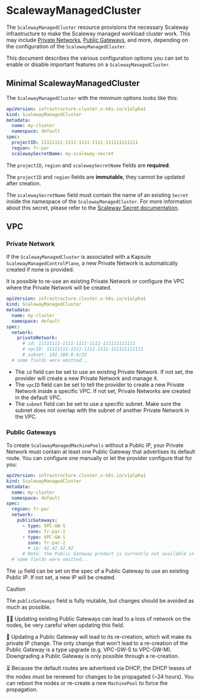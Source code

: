 # ScalewayManagedCluster

The `ScalewayManagedCluster` resource provisions the necessary Scaleway infrastructure
to make the Scaleway managed workload cluster work. This may include [Private Networks](https://www.scaleway.com/en/vpc/),
[Public Gateways](https://www.scaleway.com/en/public-gateway/), and more, depending on the configuration of the `ScalewayManagedCluster`.

This document describes the various configuration options you can set to enable or disable
important features on a `ScalewayManagedCluster`.

## Minimal ScalewayManagedCluster

The `ScalewayManagedCluster` with the minimum options looks like this:

```yaml
apiVersion: infrastructure.cluster.x-k8s.io/v1alpha1
kind: ScalewayManagedCluster
metadata:
  name: my-cluster
  namespace: default
spec:
  projectID: 11111111-1111-1111-1111-111111111111
  region: fr-par
  scalewaySecretName: my-scaleway-secret
```

The `projectID`, `region` and `scalewaySecretName` fields are **required**.

The `projectID` and `region` fields are **immutable**, they cannot be updated after creation.

The `scalewaySecretName` field must contain the name of an existing `Secret` inside the
namespace of the `ScalewayManagedCluster`. For more information about this secret, please refer
to the [Scaleway Secret documentation](secret.md).

## VPC

### Private Network

If the `ScalewayManagedCluster` is associated with a Kapsule `ScalewayManagedControlPlane`,
a new Private Network is automatically created if none is provided.

It is possible to re-use an existing Private Network or configure the VPC where the
Private Network will be created.

```yaml
apiVersion: infrastructure.cluster.x-k8s.io/v1alpha1
kind: ScalewayManagedCluster
metadata:
  name: my-cluster
  namespace: default
spec:
  network:
    privateNetwork:
      # id: 11111111-1111-1111-1111-111111111111
      # vpcID: 11111111-1111-1111-1111-111111111111
      # subnet: 192.168.0.0/22
  # some fields were omitted...
```

- The `id` field can be set to use an existing Private Network. If not set, the provider
  will create a new Private Network and manage it.
- The `vpcID` field can be set to tell the provider to create a new Private Network inside a
  specific VPC. If not set, Private Networks are created in the default VPC.
- The `subnet` field can be set to use a specific subnet. Make sure the subnet does not
  overlap with the subnet of another Private Network in the VPC.

### Public Gateways

To create `ScalewayManagedMachinePools` without a Public IP, your Private Network must contain
at least one Public Gateway that advertises its default route. You can configure one
manually or let the provider configure that for you:

```yaml
apiVersion: infrastructure.cluster.x-k8s.io/v1alpha1
kind: ScalewayManagedCluster
metadata:
  name: my-cluster
  namespace: default
spec:
  region: fr-par
  network:
    publicGateways:
      - type: VPC-GW-S
        zone: fr-par-1
      - type: VPC-GW-S
        zone: fr-par-2
        # ip: 42.42.42.42
      # Note: the Public Gateway product is currently not available in fr-par-3.
  # some fields were omitted...
```

The `ip` field can be set on the spec of a Public Gateway to use an existing Public IP.
If not set, a new IP will be created.

> [!CAUTION]
> The `publicGateways` field is fully mutable, but changes should be avoided as much as possible.
>
> 🚫📶 Updating existing Public Gateways can lead to a loss of network on the nodes, be
> very careful when updating this field.
>
> 🚮 Updating a Public Gateway will lead to its re-creation, which will make its private IP change.
> The only change that won't lead to a re-creation of the Public Gateway is a type upgrade
> (e.g. VPC-GW-S to VPC-GW-M). Downgrading a Public Gateway is only possible through a re-creation.
>
> ⏳ Because the default routes are advertised via DHCP, the DHCP leases of the nodes must
> be renewed for changes to be propagated (~24 hours). You can reboot the nodes or
> re-create a new `MachinePool` to force the propagation.
